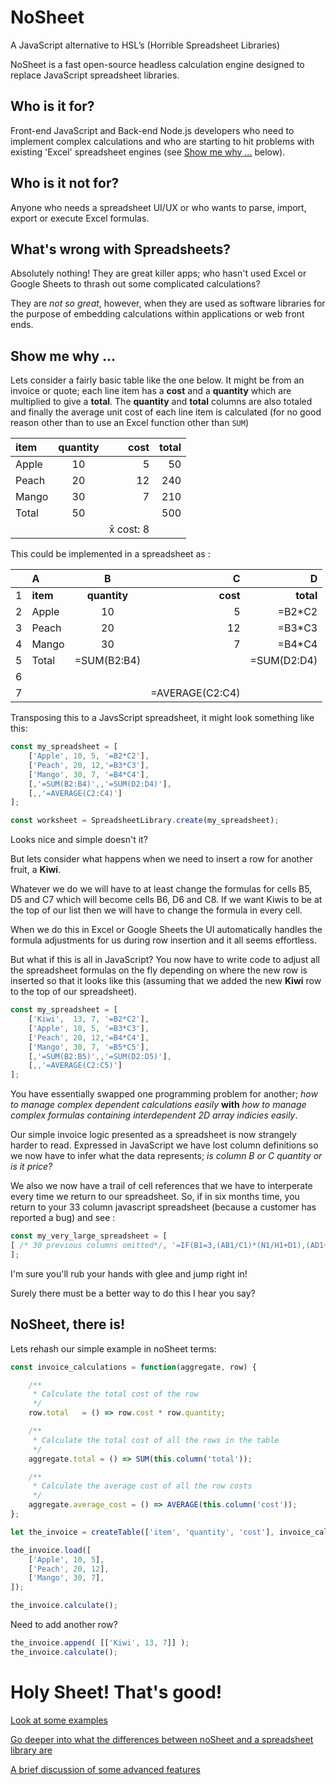# NoSheet
A JavaScript alternative to HSL&rsquo;s (Horrible Spreadsheet Libraries)

NoSheet is a fast open-source headless calculation engine designed to replace JavaScript spreadsheet libraries.

## Who is it for?

Front-end JavaScript and Back-end Node.js developers who need to implement complex calculations and who are starting to hit problems with existing 'Excel' spreadsheet engines (see [Show me why ...](#show-me-why) below).

## Who is it not for?

Anyone who needs a spreadsheet UI/UX or who wants to parse, import, export or execute Excel formulas.

## What's wrong with Spreadsheets? 

Absolutely nothing! They are great killer apps; who hasn't used Excel or Google Sheets to thrash out some complicated calculations?

They are *not so great*, however, when they are used as software libraries for the purpose of embedding calculations within applications or web front ends.

## Show me why ...

Lets consider a fairly basic table like the one below. It might be from an invoice or quote; each line item has a **cost** and a **quantity** which are multiplied to give a **total**. The **quantity** and **total** columns are also totaled and finally the average unit cost of each line item is calculated (for no good reason other than to use an Excel function other than `SUM`)

| item  | quantity | cost |  total |
|:------|:--------:|-----:|------:|
| Apple |    10    |  5   |  50   |
| Peach |    20    |  12  |  240  |
| Mango |    30    |  7   |  210  |
| Total |    50    |      |  500  |
|       |          |x̄ cost: 8|      |

This could be implemented in a spreadsheet as :

|  |   A   |     B     |   C  |   D   |
|:-|:----- |:--------: | ----:| -----:|
|1 | **item**  | **quantity**  | **cost** | **total** |
|2 | Apple |    10     |  5   | =B2*C2|
|3 | Peach |    20     |  12  | =B3*C3|
|4 | Mango |    30     |  7   | =B4*C4|
|5 | Total |=SUM(B2:B4)|      | =SUM(D2:D4)|
|6 |       |           |      |       | 
|7 |       |           |  =AVERAGE(C2:C4)| | 

Transposing this to a JavsScript spreadsheet, it might look something like this:

```javascript
const my_spreadsheet = [
    ['Apple', 10, 5, '=B2*C2'],
    ['Peach', 20, 12,'=B3*C3'],
    ['Mango', 30, 7, '=B4*C4'],
    [,'=SUM(B2:B4)',,'=SUM(D2:D4)'],
    [,,'=AVERAGE(C2:C4)']
];

const worksheet = SpreadsheetLibrary.create(my_spreadsheet);
```

Looks nice and simple doesn't it? 

But lets consider what happens when we need to insert a row for another fruit, a **Kiwi**.

Whatever we do we will have to at least change the formulas for cells B5, D5 and C7 which will become cells B6, D6 and C8.
If we want Kiwis to be at the top of our list then we will have to change the formula in every cell.

When we do this in Excel or Google Sheets the UI automatically handles the formula adjustments for us during row insertion and it all seems effortless.

But what if this is all in JavaScript? You now have to write code to adjust all the spreadsheet formulas on the fly depending on where the new row is inserted so that it looks like this (assuming that we added the new **Kiwi** row to the top of our spreadsheet).

```javascript
const my_spreadsheet = [
    ['Kiwi',  13, 7, '=B2*C2'],
    ['Apple', 10, 5, '=B3*C3'],
    ['Peach', 20, 12,'=B4*C4'],
    ['Mango', 30, 7, '=B5*C5'],
    [,'=SUM(B2:B5)',,'=SUM(D2:D5)'],
    [,,'=AVERAGE(C2:C5)']
];
```

You have essentially swapped one programming problem for another; *how to manage complex dependent calculations easily* **with** *how to manage complex formulas containing interdependent 2D array indicies easily*.

Our simple invoice logic presented as a spreadsheet is now strangely harder to read. Expressed in JavaScript we have lost column definitions so we now have to infer what the data represents; *is column B or C quantity or is it price?*

We also we now have a trail of cell references that we have to interperate every time we return to our spreadsheet. So, if in six months time, you return to your 33 column javascript spreadsheet (because a customer has reported a bug) and see :

```javascript
const my_very_large_spreadsheet = [
[ /* 30 previous columns omitted*/, '=IF(B1=3,(AB1/C1)*(N1/H1+D1),(AD1+A1+B1)-AVERAGE(G1:G100))', ...],
];
```

I'm sure you'll rub your hands with glee and jump right in!

Surely there must be a better way to do this I hear you say?

## NoSheet, there is!

Lets rehash our simple example in noSheet terms:

```javascript
const invoice_calculations = function(aggregate, row) { 

    /**
     * Calculate the total cost of the row
     */
    row.total   = () => row.cost * row.quantity;

    /**
     * Calculate the total cost of all the rows in the table
     */
    aggregate.total = () => SUM(this.column('total'));    

    /**
     * Calculate the average cost of all the row costs
     */ 
    aggregate.average_cost = () => AVERAGE(this.column('cost'));
};  

let the_invoice = createTable(['item', 'quantity', 'cost'], invoice_calculations);

the_invoice.load([
    ['Apple', 10, 5],
    ['Peach', 20, 12],
    ['Mango', 30, 7],
]);

the_invoice.calculate();
```

Need to add another row?

```javascript
the_invoice.append( [['Kiwi', 13, 7]] );
the_invoice.calculate();
```

# Holy Sheet! That's good!

[Look at some examples](/examples)

[Go deeper into what the differences between noSheet and a spreadsheet library are](/pages/what-the-diff)

[A brief discussion of some advanced features](/pages/advanced-features)